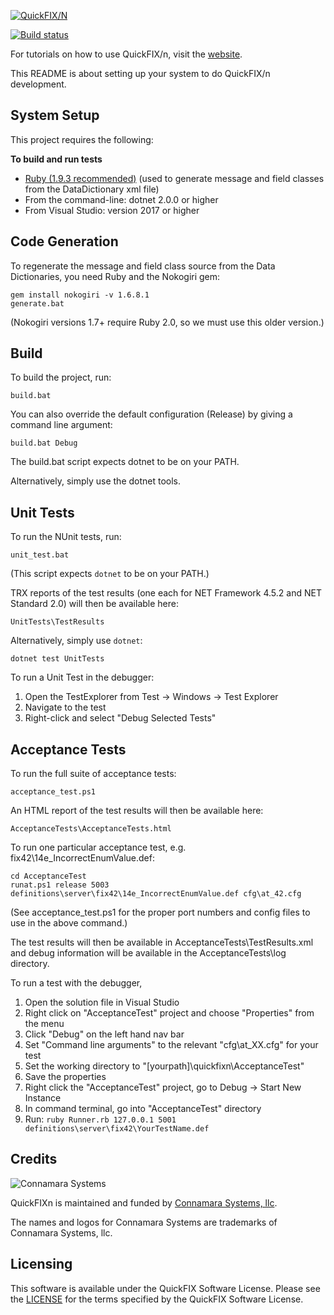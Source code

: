 [![QuickFIX/N][1]](http://quickfixn.org)

[![Build status](https://ci.appveyor.com/api/projects/status/ccu2yp2coad3oam0?svg=true)](https://ci.appveyor.com/project/cbusbey/quickfixn-jib50)

For tutorials on how to use QuickFIX/n, visit the [website](http://quickfixn.org/tutorial/creating-an-application.html).

This README is about setting up your system to do QuickFIX/n
development.

System Setup
------------
This project requires the following:

**To build and run tests**

* [Ruby (1.9.3 recommended)](http://rubyinstaller.org/) (used to generate message and field classes from the DataDictionary xml file)
* From the command-line: dotnet 2.0.0 or higher
* From Visual Studio: version 2017 or higher

Code Generation
---------------
To regenerate the message and field class source from the Data Dictionaries, you need Ruby and the Nokogiri gem:

```
gem install nokogiri -v 1.6.8.1
generate.bat
```

(Nokogiri versions 1.7+ require Ruby 2.0, so we must use this older version.)


Build
-----
To build the project, run:

```
build.bat
```

You can also override the default configuration (Release) by giving a command line argument:

```
build.bat Debug
```

The build.bat script expects dotnet to be on your PATH.

Alternatively, simply use the dotnet tools.

Unit Tests
----------
To run the NUnit tests, run:

```
unit_test.bat
```

(This script expects `dotnet` to be on your PATH.)

TRX reports of the test results (one each for NET Framework 4.5.2 and NET Standard 2.0) will then be available here:

```
UnitTests\TestResults
```

Alternatively, simply use `dotnet`:

```
dotnet test UnitTests
```

To run a Unit Test in the debugger:

1. Open the TestExplorer from Test -> Windows -> Test Explorer
2. Navigate to the test
3. Right-click and select "Debug Selected Tests"


Acceptance Tests
----------------
To run the full suite of acceptance tests:

```
acceptance_test.ps1
```

An HTML report of the test results will then be available here:

    AcceptanceTests\AcceptanceTests.html

To run one particular acceptance test, e.g. fix42\14e_IncorrectEnumValue.def:

```
cd AcceptanceTest
runat.ps1 release 5003 definitions\server\fix42\14e_IncorrectEnumValue.def cfg\at_42.cfg
```

(See acceptance_test.ps1 for the proper port numbers and config files to use in the above command.)

The test results will then be available in AcceptanceTests\TestResults.xml and
debug information will be available in the AcceptanceTests\log directory.

To run a test with the debugger,

  1. Open the solution file in Visual Studio
  2. Right click on "AcceptanceTest" project and choose "Properties" from the menu
  3. Click "Debug" on the left hand nav bar
  4. Set "Command line arguments" to the relevant "cfg\at_XX.cfg" for your test
  5. Set the working directory to "[yourpath]\quickfixn\AcceptanceTest"
  6. Save the properties
  7. Right click the "AcceptanceTest" project, go to Debug -> Start New Instance
  8. In command terminal, go into "AcceptanceTest" directory
  9. Run: `ruby Runner.rb 127.0.0.1 5001 definitions\server\fix42\YourTestName.def`

Credits
-------

![Connamara Systems](http://www.connamara.com/wp-content/uploads/2016/01/connamara_logo_dark.png)

QuickFIXn is maintained and funded by [Connamara Systems, llc](http://connamara.com).

The names and logos for Connamara Systems are trademarks of Connamara Systems, llc.

Licensing
---------

This software is available under the QuickFIX Software License. Please see the [LICENSE](LICENSE) for the terms specified by the QuickFIX Software License.

[1]: http://quickfixn.org/web/public/images/qfn-logo/QuickFIX-n_logo-small.png
